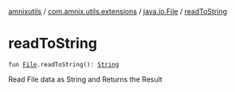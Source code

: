 [amnixutils](../../index.md) / [com.amnix.utils.extensions](../index.md) / [java.io.File](index.md) / [readToString](./read-to-string.md)

# readToString

`fun `[`File`](http://docs.oracle.com/javase/6/docs/api/java/io/File.html)`.readToString(): `[`String`](https://kotlinlang.org/api/latest/jvm/stdlib/kotlin/-string/index.html)

Read File data as String and Returns the Result

